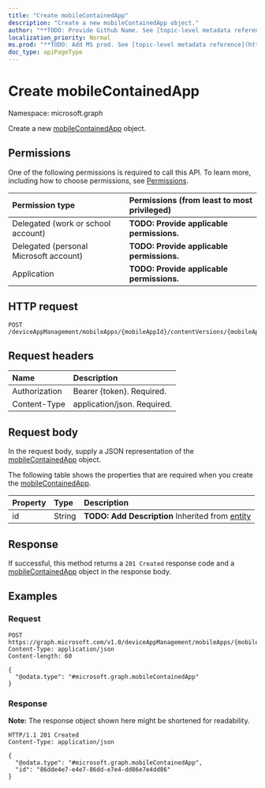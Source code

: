```yaml
---
title: "Create mobileContainedApp"
description: "Create a new mobileContainedApp object."
author: "**TODO: Provide Github Name. See [topic-level metadata reference](https://msgo.azurewebsites.net/add/document/guidelines/metadata.html#topic-level-metadata)**"
localization_priority: Normal
ms.prod: "**TODO: Add MS prod. See [topic-level metadata reference](https://msgo.azurewebsites.net/add/document/guidelines/metadata.html#topic-level-metadata)**"
doc_type: apiPageType
---
```


# Create mobileContainedApp
Namespace: microsoft.graph



Create a new [mobileContainedApp](../resources/mobilecontainedapp.md) object.

## Permissions
One of the following permissions is required to call this API. To learn more, including how to choose permissions, see [Permissions](/graph/permissions-reference).

|Permission type|Permissions (from least to most privileged)|
|:---|:---|
|Delegated (work or school account)|**TODO: Provide applicable permissions.**|
|Delegated (personal Microsoft account)|**TODO: Provide applicable permissions.**|
|Application|**TODO: Provide applicable permissions.**|

## HTTP request

<!-- {
  "blockType": "ignored"
}
-->
``` http
POST /deviceAppManagement/mobileApps/{mobileAppId}/contentVersions/{mobileAppContentId}/containedApps
```

## Request headers
|Name|Description|
|:---|:---|
|Authorization|Bearer {token}. Required.|
|Content-Type|application/json. Required.|

## Request body
In the request body, supply a JSON representation of the [mobileContainedApp](../resources/mobilecontainedapp.md) object.

The following table shows the properties that are required when you create the [mobileContainedApp](../resources/mobilecontainedapp.md).

|Property|Type|Description|
|:---|:---|:---|
|id|String|**TODO: Add Description** Inherited from [entity](../resources/entity.md)|



## Response

If successful, this method returns a `201 Created` response code and a [mobileContainedApp](../resources/mobilecontainedapp.md) object in the response body.

## Examples

### Request
<!-- {
  "blockType": "request",
  "name": "create_mobilecontainedapp_from_"
}
-->
``` http
POST https://graph.microsoft.com/v1.0/deviceAppManagement/mobileApps/{mobileAppId}/contentVersions/{mobileAppContentId}/containedApps
Content-Type: application/json
Content-length: 60

{
  "@odata.type": "#microsoft.graph.mobileContainedApp"
}
```


### Response
**Note:** The response object shown here might be shortened for readability.
<!-- {
  "blockType": "response",
  "truncated": true,
  "@odata.type": "microsoft.graph.mobileContainedApp"
}
-->
``` http
HTTP/1.1 201 Created
Content-Type: application/json

{
  "@odata.type": "#microsoft.graph.mobileContainedApp",
  "id": "86dde4e7-e4e7-86dd-e7e4-dd86e7e4dd86"
}
```

